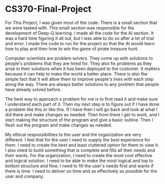 # CS370-Final-Project
  For This Project, I was given most of the code. There is a small section that we were tasked with. This small section was responsible for the development of Deep-Q learning.
  I made all the code for the AI section. It was a hard time figuring it all out, but I was able to do so after a lot of trial and error. I made the code to run for the project
  so that the AI would learn how to play and then how to win the game of pirate treasure hunt. 

  Computer scientists are problem solvers. They come up with solutions to people's problems that they are hired for. They also fix problems as they arise in their solutions
  when it has been deployed to the customer. It matters because it can help to make the world a better place. There is also the simple fact that it will allow them to improve
  people's lives with each step along the way. There are always better solutions to any problem that people have already solved before.

  The best way to approach a problem for me is to first read it and make sure I understand each part of it. Then my next step is to figure out if I have done a problem like 
  this or like this. If I have then I will go back and look at what I did there and make changes as needed. Then from there I get to work, and I start making the structure 
  of the program and give a basic outline. Then I flesh out the program and make changes as needed.

  My ethical responsibilities to the user and the organization are very different. I feel that for the user I need to supply the best experience for them. I need to create
  the best and least cluttered option for them to view it. I also need to build something that is complete and fills all their needs and their wants. For the organization, 
  I need to create the most cost effective and logical solution. I need to be able to make the most logical and top to bottom structure and flow. I need to fill the user's 
  needs first and wants if there is time. I need to deliver on time and as effectively as possible for the user and company.
